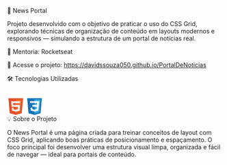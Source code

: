 📰 News Portal

Projeto desenvolvido com o objetivo de praticar o uso do CSS Grid, explorando técnicas de organização de conteúdo em layouts modernos e responsivos — simulando a estrutura de um portal de notícias real.

💜 Mentoria: Rocketseat

🔗 Acesse o projeto:
https://davidssouza050.github.io/PortalDeNoticias

🛠️ Tecnologias Utilizadas
<div style="display: inline_block"><br> <img align="center" alt="HTML5" height="40" width="40" src="https://raw.githubusercontent.com/devicons/devicon/master/icons/html5/html5-original.svg"> <img align="center" alt="CSS3" height="40" width="40" src="https://raw.githubusercontent.com/devicons/devicon/master/icons/css3/css3-original.svg"> </div>
💡 Sobre o Projeto

O News Portal é uma página criada para treinar conceitos de layout com CSS Grid, aplicando boas práticas de posicionamento e espaçamento.
O foco principal foi desenvolver uma estrutura visual limpa, organizada e fácil de navegar — ideal para portais de conteúdo.
